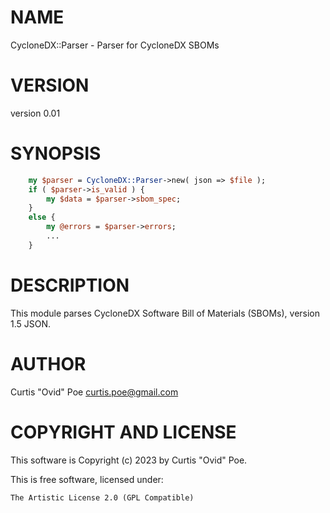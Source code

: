 # NAME

CycloneDX::Parser - Parser for CycloneDX SBOMs

# VERSION

version 0.01

# SYNOPSIS

```perl
    my $parser = CycloneDX::Parser->new( json => $file );
    if ( $parser->is_valid ) {
        my $data = $parser->sbom_spec;
    }
    else {
        my @errors = $parser->errors;
        ...
    }
```

# DESCRIPTION

This module parses CycloneDX Software Bill of Materials (SBOMs), version 1.5 JSON.

# AUTHOR

Curtis "Ovid" Poe <curtis.poe@gmail.com>

# COPYRIGHT AND LICENSE

This software is Copyright (c) 2023 by Curtis "Ovid" Poe.

This is free software, licensed under:

```
The Artistic License 2.0 (GPL Compatible)
```
